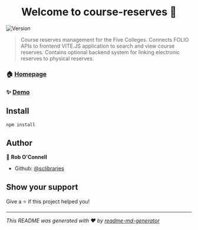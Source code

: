 <h1 align="center">Welcome to course-reserves 👋</h1>
<p>
  <img alt="Version" src="https://img.shields.io/badge/version-1.1.0-blue.svg?cacheSeconds=2592000" />
</p>

> Course reserves management for the Five Colleges. Connects FOLIO APIs to frontend VITE.JS application to search and view course reserves. Contains optional backend system for linking electronic reserves to physical reserves.

### 🏠 [Homepage](https://libtools2.smith.edu/course-reserves)

### ✨ [Demo](https://libtools2.smith.edu/course-reserves)

## Install

```sh
npm install
```

## Author

👤 **Rob O'Connell**

* Github: [@sclibraries](https://github.com/sclibraries)

## Show your support

Give a ⭐️ if this project helped you!

***
_This README was generated with ❤️ by [readme-md-generator](https://github.com/kefranabg/readme-md-generator)_
